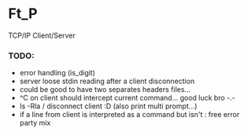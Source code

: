 # Ft_P #

TCP/IP Client/Server

### TODO: ###

* error handling (is_digit)
* server loose stdin reading after a client disconnection
* could be good to have two separates headers files...
* ^C on client should intercept current command... good luck bro -.-
* ls -Rla /  disconnect client :D (also print multi prompt...)
* if a line from client is interpreted as a command but isn't : free error party mix